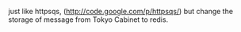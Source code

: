 just like httpsqs, (http://code.google.com/p/httpsqs/)
but change the storage of message from Tokyo Cabinet to redis.